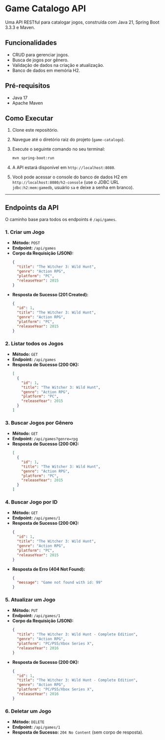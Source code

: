 # Game Catalogo API

Uma API RESTful para catalogar jogos, construída com Java 21, Spring Boot 3.3.3 e Maven.

## Funcionalidades

- CRUD  para gerenciar jogos.
- Busca de jogos por gênero.
- Validação de dados na criação e atualização.
- Banco de dados em memória H2.

## Pré-requisitos

- Java 17
- Apache Maven

## Como Executar

1. Clone este repositório.  
2. Navegue até o diretório raiz do projeto (`game-catalogo`).
3. Execute o seguinte comando no seu terminal:

   ```bash
   mvn spring-boot:run
   ```

4. A API estará disponível em `http://localhost:8080`.
5. Você pode acessar o console do banco de dados H2 em `http://localhost:8080/h2-console` (use o JDBC URL `jdbc:h2:mem:gamedb`, usuário `sa` e deixe a senha em branco).

---

## Endpoints da API

O caminho base para todos os endpoints é `/api/games`.

### 1. Criar um Jogo

- **Método:** `POST`
- **Endpoint:** `/api/games`
- **Corpo da Requisição (JSON):**
  ```json
  {
    "title": "The Witcher 3: Wild Hunt",
    "genre": "Action RPG",
    "platform": "PC",
    "releaseYear": 2015
  }
  ```
- **Resposta de Sucesso (201 Created):**
  ```json
  {
    "id": 1,
    "title": "The Witcher 3: Wild Hunt",
    "genre": "Action RPG",
    "platform": "PC",
    "releaseYear": 2015
  }
  ```

### 2. Listar todos os Jogos

- **Método:** `GET`
- **Endpoint:** `/api/games`
- **Resposta de Sucesso (200 OK):**
  ```json
  [
    {
      "id": 1,
      "title": "The Witcher 3: Wild Hunt",
      "genre": "Action RPG",
      "platform": "PC",
      "releaseYear": 2015
    }
  ]
  ```

### 3. Buscar Jogos por Gênero

- **Método:** `GET`
- **Endpoint:** `/api/games?genre=rpg`
- **Resposta de Sucesso (200 OK):**
  ```json
  [
    {
      "id": 1,
      "title": "The Witcher 3: Wild Hunt",
      "genre": "Action RPG",
      "platform": "PC",
      "releaseYear": 2015
    }
  ]
  ```

### 4. Buscar Jogo por ID

- **Método:** `GET`
- **Endpoint:** `/api/games/1`
- **Resposta de Sucesso (200 OK):**
  ```json
  {
    "id": 1,
    "title": "The Witcher 3: Wild Hunt",
    "genre": "Action RPG",
    "platform": "PC",
    "releaseYear": 2015
  }
  ```
- **Resposta de Erro (404 Not Found):**
  ```json
  {
    "message": "Game not found with id: 99"
  }
  ```

### 5. Atualizar um Jogo

- **Método:** `PUT`
- **Endpoint:** `/api/games/1`
- **Corpo da Requisição (JSON):**
  ```json
  {
    "title": "The Witcher 3: Wild Hunt - Complete Edition",
    "genre": "Action RPG",
    "platform": "PC/PS5/Xbox Series X",
    "releaseYear": 2016
  }
  ```
- **Resposta de Sucesso (200 OK):**
  ```json
  {
    "id": 1,
    "title": "The Witcher 3: Wild Hunt - Complete Edition",
    "genre": "Action RPG",
    "platform": "PC/PS5/Xbox Series X",
    "releaseYear": 2016
  }
  ```

### 6. Deletar um Jogo

- **Método:** `DELETE`
- **Endpoint:** `/api/games/1`
- **Resposta de Sucesso:** `204 No Content` (sem corpo de resposta).
